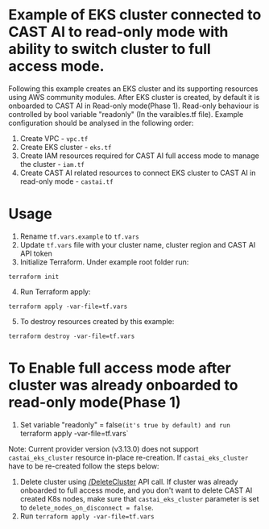 # Example of EKS cluster connected to CAST AI to read-only mode with ability to switch cluster to full access mode.
Following this example creates an EKS cluster and its supporting resources using AWS community modules.
After EKS cluster is created, by default it is onboarded to CAST AI in Read-only mode(Phase 1).
Read-only behaviour is controlled by bool variable "readonly" (In the varaibles.tf file).
Example configuration should be analysed in the following order:
1. Create VPC - `vpc.tf`
2. Create EKS cluster - `eks.tf`
3. Create IAM resources required for CAST AI full access mode to manage the cluster - `iam.tf`
4. Create CAST AI related resources to connect EKS cluster to CAST AI in read-only mode - `castai.tf`

# Usage
1. Rename `tf.vars.example` to `tf.vars`
2. Update `tf.vars` file with your cluster name, cluster region and CAST AI API token
3. Initialize Terraform. Under example root folder run:
```
terraform init
```
4. Run Terraform apply:
```
terraform apply -var-file=tf.vars
```
5. To destroy resources created by this example:
```
terraform destroy -var-file=tf.vars
```

# To Enable full access mode after cluster was already onboarded to read-only mode(Phase 1)
1. Set variable "readonly" = false`(it's true by default) and run `terraform apply -var-file=tf.vars`

Note: Current provider version (v3.13.0) does not support `castai_eks_cluster` resource in-place re-creation.
If `castai_eks_cluster` have to be re-created follow the steps below:
1. Delete cluster using [/DeleteCluster](https://api.cast.ai/v1/spec/#/ExternalClusterAPI/ExternalClusterAPIDeleteCluster) API call.
If cluster was already onboarded to full access mode, and you don't want to delete CAST AI created K8s nodes, make sure that `castai_eks_cluster` parameter is set to `delete_nodes_on_disconnect = false`.
2. Run `terraform apply -var-file=tf.vars`

